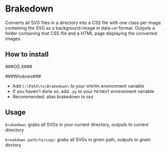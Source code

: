 Brakedown
=========

Converts all SVG files in a directory into a CSS file with one class per image containing the SVG as a background-image in data-uri format. Outputs a folder containing that CSS file and a HTML page displaying the converted images.

How to install
--------------
###OS X###

###Windows###
- Add `C:\Path\to\Brakedown\` to your `%PATH%` environment variable
- If you haven't done so, add `.py` to your `PATHEXT` environment variable
- Recommended: alias brakedown to `bkd`

Usage
-----
`brakedown`: grabs all SVGs in your current directory, outputs to current directory

`breakdown path/to/svgs`: grabs all SVGs in given path, outputs to given dirctory